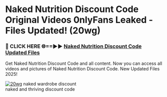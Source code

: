 # Naked Nutrition Discount Code Original Videos 0nlyFans Leaked - Files Updated! (20wg)

<h3>🔴 CLICK HERE 🌐==►► <a href="https://tinyurl.com/up5wt9bj" rel="nofollow">Naked Nutrition Discount Code Updated Files</a></h3>

Get Naked Nutrition Discount Code and all content. Now you can access all videos and pictures of Naked Nutrition Discount Code. New Updated Files 2025!

[![20wg](https://i.imgur.com/ABiUzMV.gif)](https://tinyurl.com/up5wt9bj)
naked wardrobe discount<br>
naked and thriving discount code